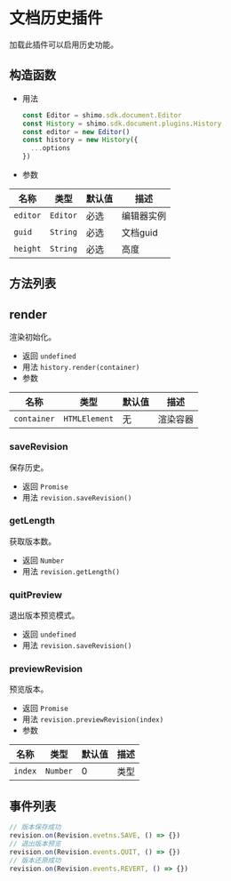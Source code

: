 # 文档历史插件

加载此插件可以启用历史功能。

## 构造函数

* 用法

  ```js
  const Editor = shimo.sdk.document.Editor
  const History = shimo.sdk.document.plugins.History
  const editor = new Editor()
  const history = new History({
    ...options
  })
  ```

* 参数

|名称|类型|默认值|描述|
| -- | -- | -- | -- |
| `editor` | `Editor` | 必选 | 编辑器实例 |
| `guid` | `String`  | 必选 | 文档guid |
| `height` | `String` | 必选 | 高度 |

## 方法列表

## render

渲染初始化。

* 返回 `undefined`
* 用法 `history.render(container)`
* 参数

| 名称                | 类型             | 默认值 | 描述                |
| ------------------- | --------------- | ----- | ------------------ |
| `container`         | `HTMLElement`   | 无     | 渲染容器     |

### saveRevision

保存历史。

* 返回 `Promise`
* 用法 `revision.saveRevision()`

### getLength

获取版本数。

* 返回 `Number`
* 用法 `revision.getLength()`

### quitPreview

退出版本预览模式。

* 返回 `undefined`
* 用法 `revision.saveRevision()`

### previewRevision

预览版本。

* 返回 `Promise`
* 用法 `revision.previewRevision(index)`
* 参数

| 名称                | 类型             | 默认值 | 描述                |
| ------------------- | --------------- | ----- | ------------------ |
| `index`         | `Number`   | 0     | 类型     |

## 事件列表

```js
// 版本保存成功
revision.on(Revision.evetns.SAVE, () => {})
// 退出版本预览
revision.on(Revision.events.QUIT, () => {})
// 版本还原成功
revision.on(Revision.events.REVERT, () => {})
```